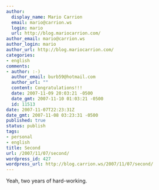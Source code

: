 ```yaml
---
author:
  display_name: Mario Carrion
  email: mario@carrion.ws
  login: mario
  url: http://blog.mariocarrion.com/
author_email: mario@carrion.ws
author_login: mario
author_url: http://blog.mariocarrion.com/
categories:
- english
comments:
- author: :-)
  author_email: burb59@hotmail.com
  author_url: ""
  content: Congratulations!!!
  date: 2007-11-09 20:03:21 -0500
  date_gmt: 2007-11-10 01:03:21 -0500
  id: 11513
date: 2007-11-07T22:23:31Z
date_gmt: 2007-11-08 03:23:31 -0500
published: true
status: publish
tags:
- personal
- english
title: Second
url: /2007/11/07/second/
wordpress_id: 427
wordpress_url: http://blog.carrion.ws/2007/11/07/second/
---
```


<p>Yeah, two years of hard-working.</p>
